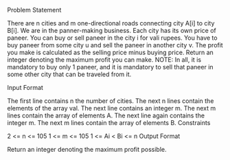 Problem Statement

There are n cities and m one-directional roads connecting city A[i] to city B[i]. We are in the panner-making business. Each city has its own price of paneer. You can buy or sell paneer in the city i for vali rupees. You have to buy paneer from some city u and sell the paneer in another city v. The profit you make is calculated as the selling price minus buying price. Return an integer denoting the maximum profit you can make. NOTE: In all, it is mandatory to buy only 1 paneer, and it is mandatory to sell that paneer in some other city that can be traveled from it.

Input Format

The first line contains n the number of cities.
The next n lines contain the elements of the array val.
The next line contains an integer m.
The next m lines contain the array of elements A.
The next line again contains the integer m.
The next m lines contain the array of elements B.
Constraints

2 <= n <= 105
1 <= m <= 105
1 <= Ai < Bi <= n
Output Format

Return an integer denoting the maximum profit possible.
